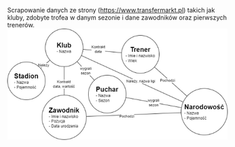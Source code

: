 Scrapowanie danych ze strony (https://www.transfermarkt.pl) takich jak kluby, zdobyte trofea w danym sezonie i dane zawodników oraz pierwszych trenerów.
![alt text](https://github.com/albertmazur/scraper_club/blob/master/schemat.png)
